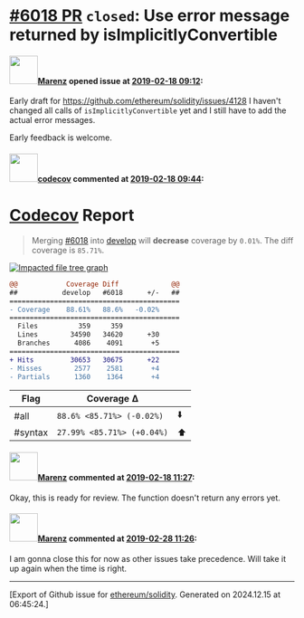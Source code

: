 # [\#6018 PR](https://github.com/ethereum/solidity/pull/6018) `closed`: Use error message returned by isImplicitlyConvertible

#### <img src="https://avatars.githubusercontent.com/u/424752?u=2d50de05ec528b9b84f8b905a56e90669b0f8927&v=4" width="50">[Marenz](https://github.com/Marenz) opened issue at [2019-02-18 09:12](https://github.com/ethereum/solidity/pull/6018):

Early draft for https://github.com/ethereum/solidity/issues/4128
I haven't changed all calls of `isImplicitlyConvertible` yet and I still have to add  the actual error messages.

Early feedback is welcome.

#### <img src="https://avatars.githubusercontent.com/in/254?v=4" width="50">[codecov](https://github.com/apps/codecov) commented at [2019-02-18 09:44](https://github.com/ethereum/solidity/pull/6018#issuecomment-464660351):

# [Codecov](https://codecov.io/gh/ethereum/solidity/pull/6018?src=pr&el=h1) Report
> Merging [#6018](https://codecov.io/gh/ethereum/solidity/pull/6018?src=pr&el=desc) into [develop](https://codecov.io/gh/ethereum/solidity/commit/db7b38e3c45e092e278fbcfe894ff61340d1d0de?src=pr&el=desc) will **decrease** coverage by `0.01%`.
> The diff coverage is `85.71%`.

[![Impacted file tree graph](https://codecov.io/gh/ethereum/solidity/pull/6018/graphs/tree.svg?width=650&token=87PGzVEwU0&height=150&src=pr)](https://codecov.io/gh/ethereum/solidity/pull/6018?src=pr&el=tree)

```diff
@@            Coverage Diff             @@
##           develop   #6018      +/-   ##
==========================================
- Coverage    88.61%   88.6%   -0.02%     
==========================================
  Files          359     359              
  Lines        34590   34620      +30     
  Branches      4086    4091       +5     
==========================================
+ Hits         30653   30675      +22     
- Misses        2577    2581       +4     
- Partials      1360    1364       +4
```

| Flag | Coverage Δ | |
|---|---|---|
| #all | `88.6% <85.71%> (-0.02%)` | :arrow_down: |
| #syntax | `27.99% <85.71%> (+0.04%)` | :arrow_up: |

#### <img src="https://avatars.githubusercontent.com/u/424752?u=2d50de05ec528b9b84f8b905a56e90669b0f8927&v=4" width="50">[Marenz](https://github.com/Marenz) commented at [2019-02-18 11:27](https://github.com/ethereum/solidity/pull/6018#issuecomment-464695821):

Okay, this is ready for review.
The function doesn't return any errors yet.

#### <img src="https://avatars.githubusercontent.com/u/424752?u=2d50de05ec528b9b84f8b905a56e90669b0f8927&v=4" width="50">[Marenz](https://github.com/Marenz) commented at [2019-02-28 11:26](https://github.com/ethereum/solidity/pull/6018#issuecomment-468238430):

I am gonna close this for now as other issues take precedence. Will take it up again when the time is right.


-------------------------------------------------------------------------------



[Export of Github issue for [ethereum/solidity](https://github.com/ethereum/solidity). Generated on 2024.12.15 at 06:45:24.]
